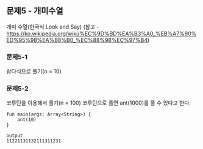 ## 문제5 - 개미수열
개미 수열(한국식 Look and Say)
(참고 - https://ko.wikipedia.org/wiki/%EC%9D%BD%EA%B3%A0_%EB%A7%90%ED%95%98%EA%B8%B0_%EC%88%98%EC%97%B4)

### 문제5-1
람다식으로 풀기(n = 10)

### 문제5-2
코루틴을 이용해서 풀기(n = 100)
코루틴으로 풀면 ant(1000)를 풀 수 있다고 한다.
```
fun main(args: Array<String>) {
    ant(10)
}

output
11221131132111311231
```
